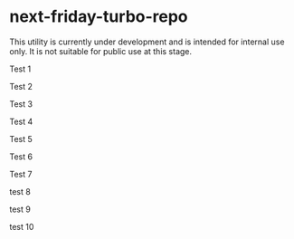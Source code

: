 # next-friday-turbo-repo

This utility is currently under development and is intended for internal use only. It is not suitable for public use at this stage.

Test 1

Test 2

Test 3

Test 4

Test 5

Test 6

Test 7

test 8

test 9

test 10
